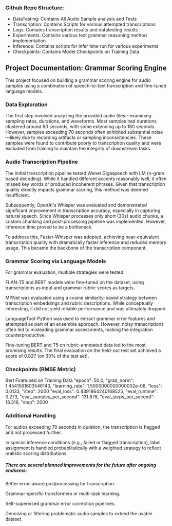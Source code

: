 ### Github Repo Structure:
- DataTesting: Contains All Audio Sample analysis and Tests
- Transcription: Contains Scripts for various attempted transcriptions
- Logs: Contains transcription results and datatesting results
- Experiments: Contains various text grammar reasoning method implementation
- Inference: Contains scripts for Infer time run for various experiments
- Checkpoints: Contains Model Checkpoints on Training Data.

## Project Documentation: Grammar Scoring Engine

This project focused on building a grammar scoring engine for audio samples using a combination of speech-to-text transcription and fine-tuned language models.

 ### Data Exploration

The first step involved analyzing the provided audio files—examining sampling rates, durations, and waveforms. Most samples had durations clustered around 60 seconds, with some extending up to 180 seconds. However, samples exceeding 70 seconds often exhibited substantial noise—likely due to recording artifacts or sampling inconsistencies. These samples were found to contribute poorly to transcription quality and were excluded from training to maintain the integrity of downstream tasks.

 ### Audio Transcription Pipeline

The initial transcription pipeline tested  Wenet Gigaspeech with LM (n-gram based decoding). While it handled different accents reasonably well, it often missed key words or produced incoherent phrases. Given that transcription quality directly impacts grammar scoring, this method was deemed insufficient.

Subsequently, OpenAI's Whisper was evaluated and demonstrated significant improvement in transcription accuracy, especially in capturing natural speech. Since Whisper processes only short (30s) audio chunks, a custom chunking and post-processing pipeline was implemented. However, inference time proved to be a bottleneck.

To address this, Faster-Whisper was adopted, achieving near-equivalent transcription quality with dramatically faster inference and reduced memory usage. This became the backbone of the transcription component.

 ### Grammar Scoring via Language Models

For grammar evaluation, multiple strategies were tested:

FLAN-T5 and BERT models were fine-tuned on the dataset, using transcriptions as input and grammar rubric scores as targets.

MPNet was evaluated using a cosine similarity-based strategy between transcription embeddings and rubric descriptions. While conceptually interesting, it did not yield reliable performance and was ultimately dropped.

LanguageTool-Python was used to extract grammar error features and attempted as part of an ensemble approach. However, noisy transcriptions often led to misleading grammar assessments, making the integration counterproductive.

Fine-tuning BERT and T5 on rubric-annotated data led to the most promising results. The final evaluation on the held-out test set achieved a score of 0.827 (on 30% of the test set).

 ### Checkpoints (RMSE Metric)
Bert Finetuned on Training Data
      "epoch": 50.0,
      "grad_norm": 1.4541561603546143,
      "learning_rate": 1.5000000000000002e-08,
      "loss": 0.0133,
      "step": 2000
      "eval_loss": 0.4391864240169525,
      "eval_runtime": 0.273,
      "eval_samples_per_second": 131.878,
      "eval_steps_per_second": 18.316,
      "step": 2000

 ### Additional Handling

For audios exceeding 70 seconds in duration, the transcription is flagged and not processed further.

In special inference conditions (e.g., failed or flagged transcription), label assignment is handled probabilistically with a weighted strategy to reflect realistic scoring distributions.

##### There are several planned improvements for the future after ongoing endsems:

Better error-aware postprocessing for transcription.

Grammar-specific transformers or multi-task learning.

Self-supervised grammar error correction pipelines.

Denoising or filtering problematic audio samples to extend the usable dataset.
